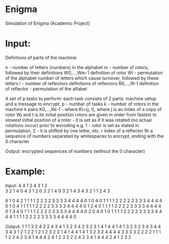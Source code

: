 # Enigma
Simulation of Enigma (Academic Project)

# Input:
Defintions of parts of the machine:

n - number of letters (numbers) in the alphabet
m - number of rotors, followed by their definitions W0,...,Wm-1
  definition of rotor Wi - permutation of the alphabet
  number of letters which cause turnover, followed by these letters
l - number of reflectors
definitions of reflectors R0,...,Rl-1
  definition of reflector - permutation of the alfabet

A set of p tasks to perform:
each task consists of 2 parts: machine setup and a message to encrypt.
p - number of tasks
k - number of rotors in the machine
k pairs K0,...,Kk-1 - where Ki=(j, t), where j is an index of a copy of rotor Wj and t is its initial position
rotors are given in order from fastest to slowest
initial position of a rotor - it is set as if it was rotated (no actual rotations occur) prior to encoding
e.g. 1 - rotor is set as stated in permutation, 2 - it is shifted by one letter, etc.
r index of a reflector Rr
a sequence of numbers separated by whitespaces to encrypt, ending with the 0 character

Output:
encrypted sequences of numbers (without the 0 character)

# Example:
Input:
4
4
1 2 4 3
1 2  
3 2 1 4 
0
4 3 1 2
0
3 2 1 4
0
3
2 1 4 3
4 3 2 1
1 2 4 3

6
1 0 4 2
1 1 1 1 2 2 2 2 3 3 3 3 4 4 4 4 0
1 0 4 0
1 1 1 1 2 2 2 2 3 3 3 3 4 4 4 4 0
1 0 4 1
1 1 1 1 2 2 2 2 3 3 3 3 4 4 4 4 0 
1 2 4 0
1 1 1 1 2 2 2 2 3 3 3 3 4 4 4 4 0
1 3 4 0
1 1 1 1 2 2 2 2 3 3 3 3 4 4 4 4 0
2 0 4 0 1 0
1 1 1 1 2 2 2 2 3 3 3 3 4 4 4 4 1 1 1 1 2 2 2 2 3 3 3 3 4 4 4 4 0

Output:
1 1 1 3 2 4 2 2 4 3 4 1 3 2 3 4
2 3 2 3 1 4 1 4 4 1 4 1 3 2 3 2
3 4 3 4 4 3 4 3 1 2 1 2 2 1 2 1
2 3 2 3 1 4 1 4 4 1 4 1 3 2 3 2
4 4 4 4 3 3 3 3 2 2 2 2 1 1 1 1
2 2 4 2 3 4 1 4 4 4 2 4 1 2 3 2 2 2 4 2 3 4 1 4 4 4 2 4 1 2 3 2 
